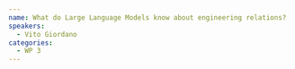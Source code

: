 ```yaml
---
name: What do Large Language Models know about engineering relations?
speakers:
  - Vito Giordano
categories:
  - WP 3
---
```

